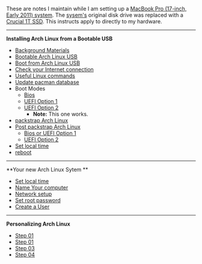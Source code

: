 These are notes I maintain while I am setting up a [MacBook Pro (17-inch,
Early 2011) system](https://support.apple.com/kb/SP621).  The
[sysem's](https://support.apple.com/kb/SP621) original disk drive was replaced
with a [Crucial 1T SSD](www.curcial.com).  This instructs apply to directly to
my hardware.

***
**Installing Arch Linux from a Bootable USB**
* [Background Materials](background-materials.md)
* [Bootable Arch Linux USB](bootable-usb.md)
* [Boot from Arch Linux USB](boot-from-usb.md)
* [Check your Internet connection](check-your-internet-connection.md)
* [Useful Linux commands](useful-linux-commands.md)
* [Update pacman database](pacman-update.md)
* Boot Modes
  * [Bios](boot-arch-linux-from-bios.md)
  * [UEFI Option 1](boot-arch-linux-from-uefi-option-01.md)
  * [UEFI Option 2](boot-arch-linux-from-uefi-option-02.md)
    * __Note:__ This one works.
* [packstrap Arch Linux](pachstrap-arch-linux.md)
* [Post packstrap Arch Linux](pachstrap-arch-linux.md)
  * [Bios or UEFI Option 1](post-packstrap-01.md)
  * [UEFI Option 2](post-packstrap-02.md)
* [Set local time](setlocal-time.md)
* [reboot](first-reboot.md)
***

**Your new Arch Linux Sytem **
* [Set local time](setlocal-time.md)
* [Name Your computer](name-your-computer.md)
* [Network setup](network-setup.md)
* [Set root password](set-root-password.md)
* [Create a User](add-a-user.md)
***

**Personalizing Arch Linux**
* [Step 01](step-01.md)
* [Step 01](step-02.md)
* [Step 03](step-03.md)
* [Step 04](step-04.md)

